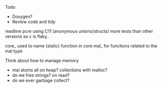 Todo

- Doxygen?
- Review code and tidy

readline
pcre
using C11 (anonymous unions/structs)
more tests than other versions as c is flaky..

core_ used to name (static) function in core
mal_ for functions related to the mal type

Think about how to manage memory
- mal atoms all on heap? collections with malloc?
- do we free strings? on read?
- do we ever garbage collect?

